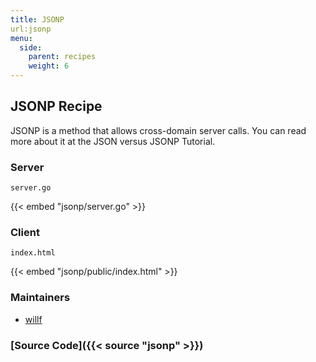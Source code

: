 ```yaml
---
title: JSONP
url:jsonp
menu:
  side:
    parent: recipes
    weight: 6
---
```


## JSONP Recipe

JSONP is a method that allows cross-domain server calls. You can read more about it at the JSON versus JSONP Tutorial.

### Server

`server.go`

{{< embed "jsonp/server.go" >}}

### Client

`index.html`

{{< embed "jsonp/public/index.html" >}}

### Maintainers

- [willf](https://github.com/willf)

### [Source Code]({{< source "jsonp" >}})

